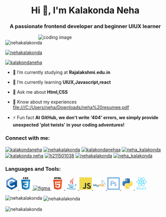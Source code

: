 <h1 align="center">Hi 👋, I'm Kalakonda Neha</h1>
<h3 align="center">A passionate frontend developer and beginner UIUX learner</h3>
<img align="right" width="400" alt="coding image" src="https://i.pinimg.com/originals/e4/26/70/e426702edf874b181aced1e2fa5c6cde.gif">


<p align="left"> <img src="https://komarev.com/ghpvc/?username=nehakalakonda&label=Profile%20views&color=0e75b6&style=flat" alt="nehakalakonda" /> </p>

<p align="left"> <a href="https://github.com/ryo-ma/github-profile-trophy"><img src="https://github-profile-trophy.vercel.app/?username=nehakalakonda" alt="nehakalakonda" /></a> </p>

<p align="left"> <a href="https://twitter.com/kalakondaneha" target="blank"><img src="https://img.shields.io/twitter/follow/kalakondaneha?logo=twitter&style=for-the-badge" alt="kalakondaneha" /></a> </p>

- 🔭 I’m currently studying at **Rajalakshmi.edu.in**

- 🌱 I’m currently learning **UIUX,Javascript,react**

- 💬 Ask me about **Html,CSS**

- 📄 Know about my experiences [file:///C:/Users/neha/Downloads/neha%20resumee.pdf](file:///C:/Users/neha/Downloads/neha%20resumee.pdf)

- ⚡ Fun fact **At GitHub, we don't write '404' errors, we simply provide unexpected 'plot twists' in your coding adventures!**

<h3 align="left">Connect with me:</h3>
<p align="left">
<a href="https://twitter.com/kalakondaneha" target="blank"><img align="center" src="https://raw.githubusercontent.com/rahuldkjain/github-profile-readme-generator/master/src/images/icons/Social/twitter.svg" alt="kalakondaneha" height="30" width="40" /></a>
<a href="https://linkedin.com/in/nehakalakonda" target="blank"><img align="center" src="https://raw.githubusercontent.com/rahuldkjain/github-profile-readme-generator/master/src/images/icons/Social/linked-in-alt.svg" alt="nehakalakonda" height="30" width="40" /></a>
<a href="https://kaggle.com/kalakondanehaa" target="blank"><img align="center" src="https://raw.githubusercontent.com/rahuldkjain/github-profile-readme-generator/master/src/images/icons/Social/kaggle.svg" alt="kalakondanehaa" height="30" width="40" /></a>
<a href="https://instagram.com/neha_kalakonda" target="blank"><img align="center" src="https://raw.githubusercontent.com/rahuldkjain/github-profile-readme-generator/master/src/images/icons/Social/instagram.svg" alt="neha_kalakonda" height="30" width="40" /></a>
<a href="https://www.behance.net/kalakonda neha" target="blank"><img align="center" src="https://raw.githubusercontent.com/rahuldkjain/github-profile-readme-generator/master/src/images/icons/Social/behance.svg" alt="kalakonda neha" height="30" width="40" /></a>
<a href="https://www.hackerrank.com/h211501038" target="blank"><img align="center" src="https://raw.githubusercontent.com/rahuldkjain/github-profile-readme-generator/master/src/images/icons/Social/hackerrank.svg" alt="h211501038" height="30" width="40" /></a>
<a href="https://www.leetcode.com/nehakalakonda" target="blank"><img align="center" src="https://raw.githubusercontent.com/rahuldkjain/github-profile-readme-generator/master/src/images/icons/Social/leet-code.svg" alt="nehakalakonda" height="30" width="40" /></a>
<a href="https://auth.geeksforgeeks.org/user/neha_kalakonda" target="blank"><img align="center" src="https://raw.githubusercontent.com/rahuldkjain/github-profile-readme-generator/master/src/images/icons/Social/geeks-for-geeks.svg" alt="neha_kalakonda" height="30" width="40" /></a>
</p>

<h3 align="left">Languages and Tools:</h3>
<p align="left"> <a href="https://www.cprogramming.com/" target="_blank" rel="noreferrer"> <img src="https://raw.githubusercontent.com/devicons/devicon/master/icons/c/c-original.svg" alt="c" width="40" height="40"/> </a> <a href="https://www.w3schools.com/css/" target="_blank" rel="noreferrer"> <img src="https://raw.githubusercontent.com/devicons/devicon/master/icons/css3/css3-original-wordmark.svg" alt="css3" width="40" height="40"/> </a> <a href="https://www.figma.com/" target="_blank" rel="noreferrer"> <img src="https://www.vectorlogo.zone/logos/figma/figma-icon.svg" alt="figma" width="40" height="40"/> </a> <a href="https://www.w3.org/html/" target="_blank" rel="noreferrer"> <img src="https://raw.githubusercontent.com/devicons/devicon/master/icons/html5/html5-original-wordmark.svg" alt="html5" width="40" height="40"/> </a> <a href="https://www.java.com" target="_blank" rel="noreferrer"> <img src="https://raw.githubusercontent.com/devicons/devicon/master/icons/java/java-original.svg" alt="java" width="40" height="40"/> </a> <a href="https://developer.mozilla.org/en-US/docs/Web/JavaScript" target="_blank" rel="noreferrer"> <img src="https://raw.githubusercontent.com/devicons/devicon/master/icons/javascript/javascript-original.svg" alt="javascript" width="40" height="40"/> </a> <a href="https://www.mysql.com/" target="_blank" rel="noreferrer"> <img src="https://raw.githubusercontent.com/devicons/devicon/master/icons/mysql/mysql-original-wordmark.svg" alt="mysql" width="40" height="40"/> </a> <a href="https://www.photoshop.com/en" target="_blank" rel="noreferrer"> <img src="https://raw.githubusercontent.com/devicons/devicon/master/icons/photoshop/photoshop-line.svg" alt="photoshop" width="40" height="40"/> </a> <a href="https://www.python.org" target="_blank" rel="noreferrer"> <img src="https://raw.githubusercontent.com/devicons/devicon/master/icons/python/python-original.svg" alt="python" width="40" height="40"/> </a> <a href="https://reactjs.org/" target="_blank" rel="noreferrer"> <img src="https://raw.githubusercontent.com/devicons/devicon/master/icons/react/react-original-wordmark.svg" alt="react" width="40" height="40"/> </a> </p>

<p><img align="left" src="https://github-readme-stats.vercel.app/api/top-langs?username=nehakalakonda&show_icons=true&locale=en&layout=compact" alt="nehakalakonda" /></p>

<p>&nbsp;<img align="center" src="https://github-readme-stats.vercel.app/api?username=nehakalakonda&show_icons=true&locale=en" alt="nehakalakonda" /></p>

<p><img align="center" src="https://github-readme-streak-stats.herokuapp.com/?user=nehakalakonda&" alt="nehakalakonda" /></p>

